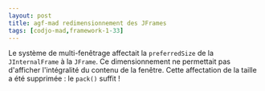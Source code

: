```yaml
---
layout: post
title: agf-mad redimensionnement des JFrames
tags: [codjo-mad,framework-1-33]
---
```

Le système de multi-fenêtrage affectait la ```preferredSize``` de la ```JInternalFrame``` à la ```JFrame```.
Ce dimensionnement ne permettait pas d'afficher l'intégralité du contenu de la fenêtre.
Cette affectation de la taille a été supprimée : le ```pack()``` suffit \!